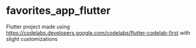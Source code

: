 # favorites_app_flutter

Flutter project made using https://codelabs.developers.google.com/codelabs/flutter-codelab-first with slight customizations
